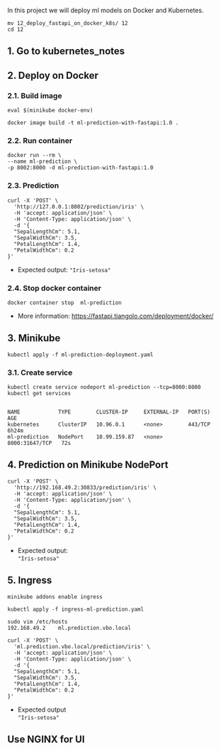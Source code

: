 In this project we will deploy ml models on Docker and Kubernetes.
```commandline
mv 12_deploy_fastapi_on_docker_k8s/ 12
cd 12
```
## 1. Go to kubernetes_notes

## 2. Deploy on Docker

### 2.1. Build image
```commandline
eval $(minikube docker-env)

docker image build -t ml-prediction-with-fastapi:1.0 .
```
### 2.2. Run container
```commandline
docker run --rm \
--name ml-prediction \
-p 8002:8000 -d ml-prediction-with-fastapi:1.0
```

### 2.3. Prediction
```commandline
curl -X 'POST' \
  'http://127.0.0.1:8002/prediction/iris' \
  -H 'accept: application/json' \
  -H 'Content-Type: application/json' \
  -d '{
  "SepalLengthCm": 5.1,
  "SepalWidthCm": 3.5,
  "PetalLengthCm": 1.4,
  "PetalWidthCm": 0.2
}'
```
- Expected output: `"Iris-setosa"`

### 2.4. Stop docker container 
` docker container stop  ml-prediction `  

- More information: https://fastapi.tiangolo.com/deployment/docker/


## 3. Minikube
```commandline
kubectl apply -f ml-prediction-deployment.yaml
```
### 3.1. Create service
```commandline
kubectl create service nodeport ml-prediction --tcp=8000:8000
kubectl get services


NAME            TYPE        CLUSTER-IP     EXTERNAL-IP   PORT(S)          AGE
kubernetes      ClusterIP   10.96.0.1      <none>        443/TCP          6h24m
ml-prediction   NodePort    10.99.159.87   <none>        8000:31647/TCP   72s
```

## 4. Prediction on Minikube NodePort
```commandline
curl -X 'POST' \
  'http://192.168.49.2:30833/prediction/iris' \
  -H 'accept: application/json' \
  -H 'Content-Type: application/json' \
  -d '{
  "SepalLengthCm": 5.1,
  "SepalWidthCm": 3.5,
  "PetalLengthCm": 1.4,
  "PetalWidthCm": 0.2
}'
```
- Expected output:  
` "Iris-setosa" `

## 5. Ingress
```commandline
minikube addons enable ingress

kubectl apply -f ingress-ml-prediction.yaml
 
sudo vim /etc/hosts
192.168.49.2    ml.prediction.vbo.local
```
```commandline
curl -X 'POST' \
  'ml.prediction.vbo.local/prediction/iris' \
  -H 'accept: application/json' \
  -H 'Content-Type: application/json' \
  -d '{
  "SepalLengthCm": 5.1,
  "SepalWidthCm": 3.5,
  "PetalLengthCm": 1.4,
  "PetalWidthCm": 0.2
}'
```

- Expected output  
` "Iris-setosa" `

## Use NGINX for UI
